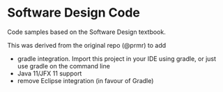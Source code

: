 # Software Design Code
Code samples based on the Software Design textbook.

This was derived from the original repo (@prmr) to add
- gradle integration. Import this project in your IDE using gradle, or just use gradle on the command line
- Java 11/JFX 11 support
- remove Eclipse integration (in favour of Gradle)
